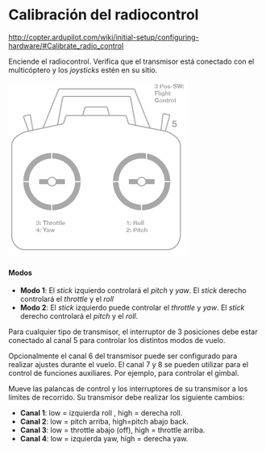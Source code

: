 # Calibración del radiocontrol

http://copter.ardupilot.com/wiki/initial-setup/configuring-hardware/#Calibrate_radio_control

Enciende el radiocontrol. Verifica que el transmisor está conectado con el multicóptero y los *joysticks* estén en su sitio.

![radiocontroler](../img/calibration/radio_setup1.png)

#### Modos
- **Modo 1**: El *stick* izquierdo controlará el *pitch* y *yaw*. El *stick* derecho controlará el *throttle* y el *roll*
- **Modo 2**: El *stick* izquierdo puede controlar el *throttle* y *yaw*. El *stick* derecho controlará el *pitch* y el *roll*.

Para cualquier tipo de transmisor, el interruptor de 3 posiciones  debe estar conectado al canal 5 para controlar los distintos modos de vuelo.

Opcionalmente el canal 6 del transmisor puede ser configurado para realizar ajustes durante el vuelo. El canal 7 y 8 se pueden utilizar para el control de funciones auxiliares. Por ejemplo, para controlar el gimbal.

Mueve las palancas de control y los interruptores de su transmisor a los límites de recorrido. Su transmisor debe realizar los siguiente cambios:
- **Canal 1**: low = izquierda roll , high = derecha roll.
- **Canal 2**: low = pitch arriba, high=pitch abajo back.
- **Canal 3**: low = throttle abajo (off), high = throttle arriba.
- **Canal 4**: low = izquierda yaw, high = derecha yaw.

